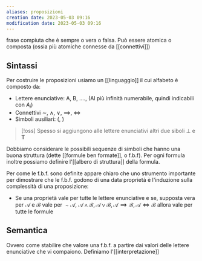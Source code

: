 ```yaml
---
aliases: proposizioni
creation date: 2023-05-03 09:16
modification date: 2023-05-03 09:16
---
```


frase compiuta che è sempre o vera o falsa. Può essere atomica o composta (ossia più atomiche connesse da [[connettivi]])

## Sintassi
Per costruire le proposizioni usiamo un [[linguaggio]] il cui alfabeto è composto da:
- Lettere enunciative: A, B, ...., (Al più infinità numerabile, quindi indicabili con $A_{i}$)
- Connettivi $\sim$, $\land$, $\lor$, $\implies$, $\iff$
- Simboli ausiliari: (, )

>[!oss]
>Spesso si aggiungono alle lettere enunciativi altri due siboli $\perp$ e **T**

Dobbiamo considerare le possibili sequenze di simboli che hanno una buona struttura (dette [[formule ben formate]], o f.b.f). 
Per ogni formula inoltre possiamo definire l'[[albero di struttura]] della formula.

Per come le f.b.f. sono definite appare chiaro che uno strumento importante per dimostrare che le f.b.f. godono di una data proprietà è l'induzione sulla complessità di una proposizione:
- Se una proprietà vale per tutte le lettere enunciative e se, supposta vera per $\mathcal{A}$ e $\mathcal{B}$ vale per $\sim \mathcal{A}$, $\mathcal{A \land B}, \mathcal{A \lor B}, \mathcal{ A \implies B}, \mathcal{A \iff B}$ allora vale per tutte le formule

## Semantica
Ovvero come stabilire che valore una f.b.f. a partire dai valori delle lettere enunciative che vi compaiono.
Definiamo l'[[interpretazione]]


